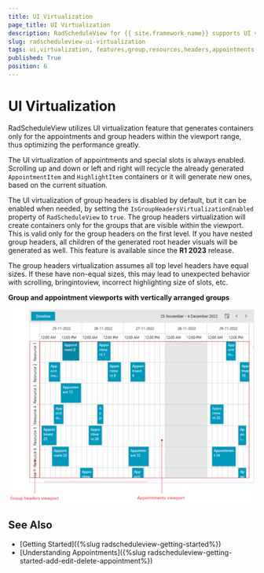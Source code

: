 ```yaml
---
title: UI Virtualization
page_title: UI Virtualization
description: RadScheduleView for {{ site.framework_name}} supports UI virtualization in its group resource headers and appointments.
slug: radscheduleview-ui-virtualization
tags: ui,virtualization, features,group,resources,headers,appointments
published: True
position: 6
---
```


# UI Virtualization

RadScheduleView utilizes UI virtualization feature that generates containers only for the appointments and group headers within the viewport range, thus optimizing the performance greatly.

The UI virtualization of appointments and special slots is always enabled. Scrolling up and down or left and right will recycle the already generated `AppointmentItem` and `HighlightItem` containers or it will generate new ones, based on the current situation.

The UI virtualization of group headers is disabled by default, but it can be enabled when needed, by setting the `IsGroupHeadersVirtualizationEnabled` property of `RadScheduleView` to `true`. The group headers virtualization will create containers only for the groups that are visible within the viewport. This is valid only for the group headers on the first level. If you have nested group headers, all children of the generated root header visuals will be generated as well. This feature is available since the __R1 2023__ release.

The group headers virtualization assumes all top level headers have equal sizes. If these have non-equal sizes, this may lead to unexpected behavior with scrolling, bringintoview, incorrect highlighting size of slots, etc.

__Group and appointment viewports with vertically arranged groups__  
 
![UI Virtualization picture showing the viewport of RadScheduleView](images/scheduleview-ui-virtualization-viewport-description.png)

## See Also  
 * [Getting Started]({%slug radscheduleview-getting-started%})
 * [Understanding Appointments]({%slug radscheduleview-getting-started-add-edit-delete-appointment%})

